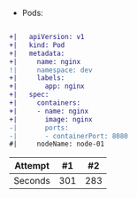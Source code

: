 
- Pods:

```diff

+|   apiVersion: v1
+|   kind: Pod
+|   metadata:
+|     name: nginx
!|     namespace: dev
+|     labels:
+|       app: nginx
+|   spec:
+|     containers:
+|     - name: nginx
+|       image: nginx
-|       ports:
-|       - containerPort: 8080  
#|     nodeName: node-01

```

| Attempt | #1 | #2 |
| :---: | :---: | :---: |
| Seconds | 301 | 283 |
